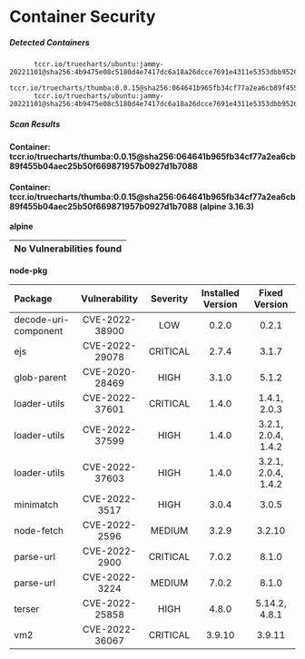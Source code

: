 # Container Security

##### Detected Containers

          tccr.io/truecharts/ubuntu:jammy-20221101@sha256:4b9475e08c5180d4e7417dc6a18a26dcce7691e4311e5353dbb952645c5ff43f
          tccr.io/truecharts/thumba:0.0.15@sha256:064641b965fb34cf77a2ea6cb89f455b04aec25b50f669871957b0927d1b7088
          tccr.io/truecharts/ubuntu:jammy-20221101@sha256:4b9475e08c5180d4e7417dc6a18a26dcce7691e4311e5353dbb952645c5ff43f

##### Scan Results

**Container: tccr.io/truecharts/thumba:0.0.15@sha256:064641b965fb34cf77a2ea6cb89f455b04aec25b50f669871957b0927d1b7088**

#### Container: tccr.io/truecharts/thumba:0.0.15@sha256:064641b965fb34cf77a2ea6cb89f455b04aec25b50f669871957b0927d1b7088 (alpine 3.16.3)
    

**alpine**

      
| No Vulnerabilities found         |
|:---------------------------------|

      

**node-pkg**

      
| Package         |    Vulnerability   |   Severity  |  Installed Version | Fixed Version |
|:----------------|:------------------:|:-----------:|:------------------:|:-------------:|
| decode-uri-component         |    CVE-2022-38900   |   LOW  |  0.2.0 | 0.2.1 |
| ejs         |    CVE-2022-29078   |   CRITICAL  |  2.7.4 | 3.1.7 |
| glob-parent         |    CVE-2020-28469   |   HIGH  |  3.1.0 | 5.1.2 |
| loader-utils         |    CVE-2022-37601   |   CRITICAL  |  1.4.0 | 1.4.1, 2.0.3 |
| loader-utils         |    CVE-2022-37599   |   HIGH  |  1.4.0 | 3.2.1, 2.0.4, 1.4.2 |
| loader-utils         |    CVE-2022-37603   |   HIGH  |  1.4.0 | 3.2.1, 2.0.4, 1.4.2 |
| minimatch         |    CVE-2022-3517   |   HIGH  |  3.0.4 | 3.0.5 |
| node-fetch         |    CVE-2022-2596   |   MEDIUM  |  3.2.9 | 3.2.10 |
| parse-url         |    CVE-2022-2900   |   CRITICAL  |  7.0.2 | 8.1.0 |
| parse-url         |    CVE-2022-3224   |   MEDIUM  |  7.0.2 | 8.1.0 |
| terser         |    CVE-2022-25858   |   HIGH  |  4.8.0 | 5.14.2, 4.8.1 |
| vm2         |    CVE-2022-36067   |   CRITICAL  |  3.9.10 | 3.9.11 |

